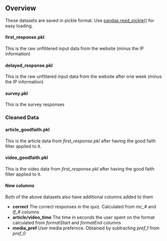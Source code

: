 ## Overview
These datasets are saved in pickle format. Use [pandas.read_pickle()](https://pandas.pydata.org/docs/reference/api/pandas.read_pickle.html) for easy loading. 

#### first_response.pkl
This is the raw unfilitered input data from the website (minus the IP information)

#### delayed_response.pkl
This is the raw unfiltered input data from the website after one week (minus the IP information)

#### survey.pkl
This is the survey responses

### Cleaned Data
#### article_goodfaith.pkl
This is the article data from <i>first_response.pkl</i> after having the good faith filter applied to it. 

#### video_goodfaith.pkl
This is the video data from <i>first_response.pkl</i> after having the good faith filter applied to it. 

#### New columns
Both of the above datasets also have additional columns added to them

* **correct** The correct responses in the quiz. Calculated from _mc\_#_ and _tf\_#_ columns
* **article/video_time** The time in seconds the user spent on the format calculated from _formatStart_ and _formatEnd_ columns
* **media_pref** User media prefernce. Obtained by subtracting _pref_1_ from _pref_0_ 

